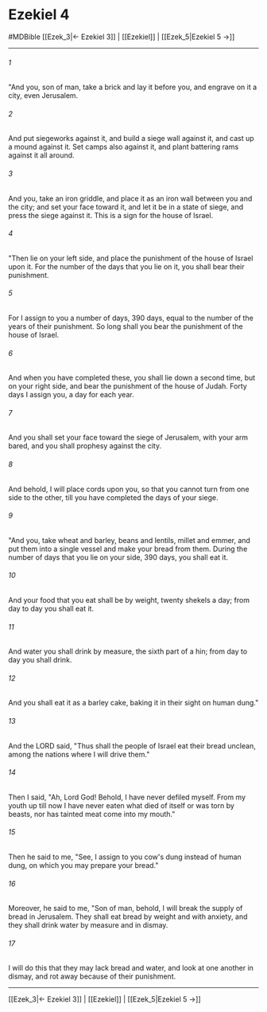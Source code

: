 # Ezekiel 4
#MDBible
[[Ezek_3|← Ezekiel 3]] | [[Ezekiel]] | [[Ezek_5|Ezekiel 5 →]]

***

###### 1 

"And you, son of man, take a brick and lay it before you, and engrave on it a city, even Jerusalem. 

###### 2 

And put siegeworks against it, and build a siege wall against it, and cast up a mound against it. Set camps also against it, and plant battering rams against it all around. 

###### 3 

And you, take an iron griddle, and place it as an iron wall between you and the city; and set your face toward it, and let it be in a state of siege, and press the siege against it. This is a sign for the house of Israel. 

###### 4 

"Then lie on your left side, and place the punishment of the house of Israel upon it. For the number of the days that you lie on it, you shall bear their punishment. 

###### 5 

For I assign to you a number of days, 390 days, equal to the number of the years of their punishment. So long shall you bear the punishment of the house of Israel. 

###### 6 

And when you have completed these, you shall lie down a second time, but on your right side, and bear the punishment of the house of Judah. Forty days I assign you, a day for each year. 

###### 7 

And you shall set your face toward the siege of Jerusalem, with your arm bared, and you shall prophesy against the city. 

###### 8 

And behold, I will place cords upon you, so that you cannot turn from one side to the other, till you have completed the days of your siege. 

###### 9 

"And you, take wheat and barley, beans and lentils, millet and emmer, and put them into a single vessel and make your bread from them. During the number of days that you lie on your side, 390 days, you shall eat it. 

###### 10 

And your food that you eat shall be by weight, twenty shekels a day; from day to day you shall eat it. 

###### 11 

And water you shall drink by measure, the sixth part of a hin; from day to day you shall drink. 

###### 12 

And you shall eat it as a barley cake, baking it in their sight on human dung." 

###### 13 

And the LORD said, "Thus shall the people of Israel eat their bread unclean, among the nations where I will drive them." 

###### 14 

Then I said, "Ah, Lord God! Behold, I have never defiled myself. From my youth up till now I have never eaten what died of itself or was torn by beasts, nor has tainted meat come into my mouth." 

###### 15 

Then he said to me, "See, I assign to you cow's dung instead of human dung, on which you may prepare your bread." 

###### 16 

Moreover, he said to me, "Son of man, behold, I will break the supply of bread in Jerusalem. They shall eat bread by weight and with anxiety, and they shall drink water by measure and in dismay. 

###### 17 

I will do this that they may lack bread and water, and look at one another in dismay, and rot away because of their punishment. 

***

[[Ezek_3|← Ezekiel 3]] | [[Ezekiel]] | [[Ezek_5|Ezekiel 5 →]]
